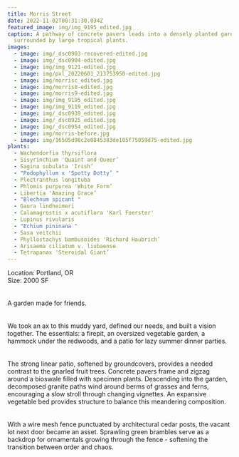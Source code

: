 ```yaml
---
title: Morris Street
date: 2022-11-02T00:31:30.034Z
featured_image: img/img_9195_edited.jpg
caption: A pathway of concrete pavers leads into a densely planted garden
  surrounded by large tropical plants.
images:
  - image: img/_dsc0903-recovered-edited.jpg
  - image: img/_dsc0904-edited.jpg
  - image: img/img_9121-edited.jpg
  - image: img/pxl_20220601_213753950-edited.jpg
  - image: img/morrisc_edited.jpg
  - image: img/morris8-edited.jpg
  - image: img/morris9-edited.jpg
  - image: img/img_9195_edited.jpg
  - image: img/img_9119_edited.jpg
  - image: img/_dsc0939_edited.jpg
  - image: img/_dsc0925_edited.jpg
  - image: img/_dsc0954_edited.jpg
  - image: img/morris-before.jpg
  - image: img/16505d98c2e0845383de105f75059d75-edited.jpg
plants:
  - Wachendorfia thyrsiflora
  - Sisyrinchium 'Quaint and Queer’
  - Sagina subulata 'Irish’
  - "Podophyllum x 'Spotty Dotty’ "
  - Plectranthus longituba
  - Phlomis purpurea 'White Form’
  - Libertia 'Amazing Grace’
  - "Blechnum spicant "
  - Gaura lindheimeri
  - Calamagrostis x acutiflora 'Karl Foerster'
  - Lupinus rivularis
  - "Echium pininana "
  - Sasa veitchii
  - Phyllostachys bambusoides 'Richard Haubrich’
  - Arisaema ciliatum v. liubaense
  - Tetrapanax 'Steroidal Giant’
---
```

L﻿ocation: Portland, OR\
S﻿ize: 2000 SF\
\
\
A garden made for friends. \
\
\
We took an ax to this muddy yard, defined our needs, and built a vision together. The essentials: a firepit, an oversized vegetable garden, a hammock under the redwoods, and a patio for lazy summer dinner parties.\
\
\
The strong linear patio, softened by groundcovers, provides a needed contrast to the gnarled fruit trees. Concrete pavers frame and zigzag around a bioswale filled with specimen plants. Descending into the garden, decomposed granite paths wind around berms of grasses and ferns, encouraging a slow stroll through changing vignettes. An expansive vegetable bed provides structure to balance this meandering composition. \
\
\
With a wire mesh fence punctuated by architectural cedar posts, the vacant lot next door became an asset. Sprawling green brambles serve as a backdrop for ornamentals growing through the fence - softening the transition between order and chaos.